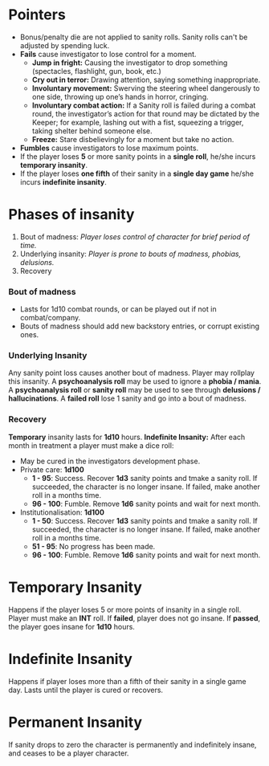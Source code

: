<!-- TITLE: Rules and Mechanics -->
<!-- SUBTITLE: I'm not crazy, I swear! -->
# Pointers
* Bonus/penalty die are not applied to sanity rolls. Sanity rolls can't be adjusted by spending luck.
* **Fails** cause investigator to lose control for a moment.
	* **Jump in fright:** Causing the investigator to drop something (spectacles, flashlight, gun, book, etc.)
	* **Cry out in terror:** Drawing attention, saying something inappropriate.
	* **Involuntary movement:** Swerving the steering wheel dangerously to one side, throwing up one’s hands in horror, cringing.
	* **Involuntary combat action:** If a Sanity roll is failed during a combat round, the investigator’s action for that round may be dictated by the Keeper; for example, lashing out with a fist, squeezing a trigger, taking shelter behind someone else.
	* **Freeze:** Stare disbelievingly for a moment but take no action.
* **Fumbles** cause investigators to lose maximum points.
* If the player loses **5** or more sanity points in a **single roll**, he/she incurs **temporary insanity**.
* If the player loses **one fifth** of their sanity in a **single day game** he/she incurs **indefinite insanity**.
# Phases of insanity
1. Bout of madness: *Player loses control of character for brief period of time.*
2. Underlying insanity: *Player is prone to bouts of madness, phobias, delusions.*
3. Recovery
### Bout of madness
* Lasts for 1d10 combat rounds, or can be played out if not in combat/company.
* Bouts of madness should add new backstory entries, or corrupt existing ones.
### Underlying Insanity
Any sanity point loss causes another bout of madness. Player may rollplay this insanity.
A **psychoanalysis roll** may be used to ignore a **phobia / mania**.
A **psychoanalysis roll** or **sanity roll** may be used to see through **delusions / hallucinations**.
A **failed roll** lose 1 sanity and go into a bout of madness.
### Recovery
**Temporary** insanity lasts for **1d10** hours.
**Indefinite Insanity:**
After each month in treatment a player must make a dice roll:
* May be cured in the investigators development phase.
* Private care: **1d100**
	* **1 - 95**: Success. Recover **1d3** sanity points and tmake a sanity roll. If succeeded, the character is no longer insane. If failed, make another roll in a months time.
	* **96 - 100**: Fumble. Remove **1d6** sanity points and wait for next month.
* Institutionalisation: **1d100**
	* **1 - 50**: Success. Recover **1d3** sanity points and tmake a sanity roll. If succeeded, the character is no longer insane. If failed, make another roll in a months time.
	* **51 - 95**: No progress has been made.
	* **96 - 100**: Fumble. Remove **1d6** sanity points and wait for next month.
# Temporary Insanity
Happens if the player loses 5 or more points of insanity in a single roll.
Player must make an **INT** roll.
If **failed**, player does not go insane.
If **passed**, the player goes insane for **1d10** hours.
# Indefinite Insanity
Happens if player loses more than a fifth of their sanity in a single game day.
Lasts until the player is cured or recovers.
# Permanent Insanity
If sanity drops to zero the character is permanently and indefinitely insane, and ceases to be a player character.



